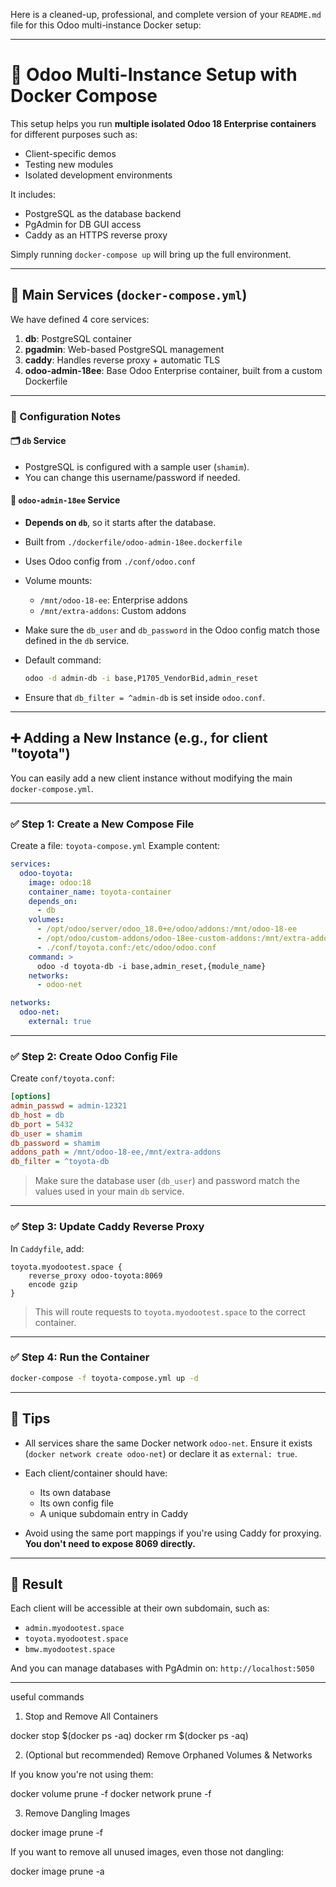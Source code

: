 Here is a cleaned-up, professional, and complete version of your `README.md` file for this Odoo multi-instance Docker setup:

---

# 🐳 Odoo Multi-Instance Setup with Docker Compose

This setup helps you run **multiple isolated Odoo 18 Enterprise containers** for different purposes such as:

* Client-specific demos
* Testing new modules
* Isolated development environments

It includes:

* PostgreSQL as the database backend
* PgAdmin for DB GUI access
* Caddy as an HTTPS reverse proxy

Simply running `docker-compose up` will bring up the full environment.

---

## 🔧 Main Services (`docker-compose.yml`)

We have defined 4 core services:

1. **db**: PostgreSQL container
2. **pgadmin**: Web-based PostgreSQL management
3. **caddy**: Handles reverse proxy + automatic TLS
4. **odoo-admin-18ee**: Base Odoo Enterprise container, built from a custom Dockerfile

---

### 📌 Configuration Notes

#### 🗂 `db` Service

* PostgreSQL is configured with a sample user (`shamim`).
* You can change this username/password if needed.

#### 🧱 `odoo-admin-18ee` Service

* **Depends on `db`**, so it starts after the database.
* Built from `./dockerfile/odoo-admin-18ee.dockerfile`
* Uses Odoo config from `./conf/odoo.conf`
* Volume mounts:

  * `/mnt/odoo-18-ee`: Enterprise addons
  * `/mnt/extra-addons`: Custom addons
* Make sure the `db_user` and `db_password` in the Odoo config match those defined in the `db` service.
* Default command:

  ```bash
  odoo -d admin-db -i base,P1705_VendorBid,admin_reset
  ```
* Ensure that `db_filter = ^admin-db` is set inside `odoo.conf`.

---

## ➕ Adding a New Instance (e.g., for client "toyota")

You can easily add a new client instance without modifying the main `docker-compose.yml`.

---

### ✅ Step 1: Create a New Compose File

Create a file: `toyota-compose.yml`
Example content:

```yaml
services:
  odoo-toyota:
    image: odoo:18
    container_name: toyota-container
    depends_on:
      - db
    volumes:
      - /opt/odoo/server/odoo_18.0+e/odoo/addons:/mnt/odoo-18-ee
      - /opt/odoo/custom-addons/odoo-18ee-custom-addons:/mnt/extra-addons
      - ./conf/toyota.conf:/etc/odoo/odoo.conf
    command: >
      odoo -d toyota-db -i base,admin_reset,{module_name}
    networks:
      - odoo-net

networks:
  odoo-net:
    external: true
```

---

### ✅ Step 2: Create Odoo Config File

Create `conf/toyota.conf`:

```ini
[options]
admin_passwd = admin-12321
db_host = db
db_port = 5432
db_user = shamim
db_password = shamim
addons_path = /mnt/odoo-18-ee,/mnt/extra-addons
db_filter = ^toyota-db
```

> Make sure the database user (`db_user`) and password match the values used in your main `db` service.

---

### ✅ Step 3: Update Caddy Reverse Proxy

In `Caddyfile`, add:

```caddy
toyota.myodootest.space {
    reverse_proxy odoo-toyota:8069
    encode gzip
}
```

> This will route requests to `toyota.myodootest.space` to the correct container.

---

### ✅ Step 4: Run the Container

```bash
docker-compose -f toyota-compose.yml up -d
```

---

## 📌 Tips

* All services share the same Docker network `odoo-net`. Ensure it exists (`docker network create odoo-net`) or declare it as `external: true`.
* Each client/container should have:

  * Its own database
  * Its own config file
  * A unique subdomain entry in Caddy
* Avoid using the same port mappings if you're using Caddy for proxying. **You don't need to expose 8069 directly.**

---

## 🚀 Result

Each client will be accessible at their own subdomain, such as:

* `admin.myodootest.space`
* `toyota.myodootest.space`
* `bmw.myodootest.space`

And you can manage databases with PgAdmin on: `http://localhost:5050`

---

useful commands
1. Stop and Remove All Containers

docker stop $(docker ps -aq)
docker rm $(docker ps -aq)

2. (Optional but recommended) Remove Orphaned Volumes & Networks

If you know you're not using them:

docker volume prune -f
docker network prune -f

3. Remove Dangling Images

docker image prune -f

If you want to remove all unused images, even those not dangling:

docker image prune -a
